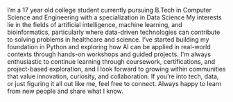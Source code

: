 I’m a 17 year old college student currently pursuing B.Tech in Computer Science and Engineering with a specialization in Data Science
My interests lie in the fields of artificial intelligence, machine learning, and bioinformatics, particularly where data-driven technologies can contribute to solving problems in healthcare and science.
I’ve started building my foundation in Python and exploring how AI can be applied in real-world contexts through hands-on workshops and guided projects.
I'm always enthusiastic to continue learning through coursework, certifications, and project-based exploration, and I look forward to growing within communities that value innovation, curiosity, and collaboration.
If you’re into tech, data, or just figuring it all out like me, feel free to connect. Always happy to learn from new people and share what I know.

